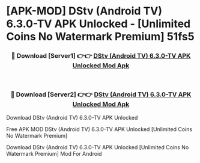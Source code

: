 # [APK-MOD] DStv (Android TV) 6.3.0-TV APK Unlocked - [Unlimited Coins No Watermark Premium] 51fs5



<div align="center">
<h3>🔴 Download [Server1] 👉👉 <a href="https://momento.my/?title=DStv_(Android_TV)_6.3.0-TV_APK_Unlocked">DStv (Android TV) 6.3.0-TV APK Unlocked Mod Apk</a></h3><br>

<h3>🔴 Download [Server2] 👉👉 <a href="https://momento.my/?title=DStv_(Android_TV)_6.3.0-TV_APK_Unlocked">DStv (Android TV) 6.3.0-TV APK Unlocked Mod Apk</a></h3>
</div>



Download DStv (Android TV) 6.3.0-TV APK Unlocked 

Free APK MOD DStv (Android TV) 6.3.0-TV APK Unlocked [Unlimited Coins No Watermark Premium]

Download DStv (Android TV) 6.3.0-TV APK Unlocked [Unlimited Coins No Watermark Premium] Mod For Android
